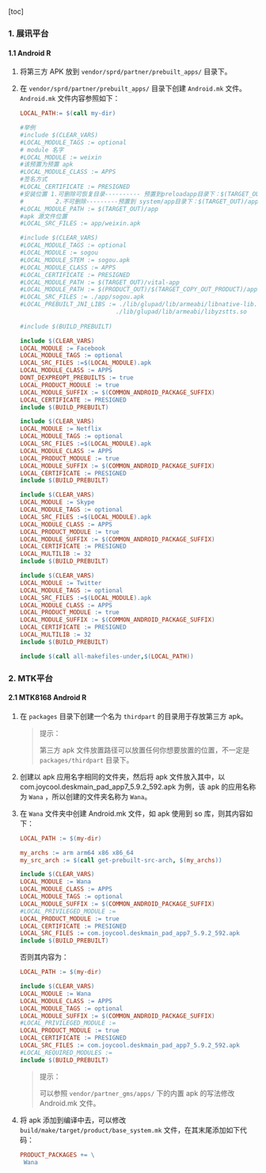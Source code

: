 [toc]

### 1. 展讯平台

#### 1.1 Android R

1. 将第三方 APK 放到 `vendor/sprd/partner/prebuilt_apps/` 目录下。

2. 在 `vendor/sprd/partner/prebuilt_apps/` 目录下创建 `Android.mk` 文件。`Android.mk` 文件内容参照如下：

   ```makefile
   LOCAL_PATH:= $(call my-dir)
   
   #举例
   #include $(CLEAR_VARS)
   #LOCAL_MODULE_TAGS := optional
   # module 名字
   #LOCAL_MODULE := weixin
   #该预置为预置 apk
   #LOCAL_MODULE_CLASS := APPS 
   #签名方式
   #LOCAL_CERTIFICATE := PRESIGNED
   #安装位置 1.可删除可恢复目录---------- 预置到preloadapp目录下：$(TARGET_OUT)/preloadapp  预置到vital-app目录下：$(TARGET_OUT)/vital-app  
   #         2.不可删除---------预置到 system/app目录下：$(TARGET_OUT)/app     预置到/system/priv-app目录下： $(TARGET_OUT)/priv-app
   #LOCAL_MODULE_PATH := $(TARGET_OUT)/app  
   #apk 源文件位置
   #LOCAL_SRC_FILES := app/weixin.apk
   
   #include $(CLEAR_VARS)
   #LOCAL_MODULE_TAGS := optional
   #LOCAL_MODULE := sogou
   #LOCAL_MODULE_STEM := sogou.apk
   #LOCAL_MODULE_CLASS := APPS
   #LOCAL_CERTIFICATE := PRESIGNED
   #LOCAL_MODULE_PATH := $(TARGET_OUT)/vital-app
   #LOCAL_MODULE_PATH := $(PRODUCT_OUT)/$(TARGET_COPY_OUT_PRODUCT)/app
   #LOCAL_SRC_FILES := ./app/sogou.apk
   #LOCAL_PREBUILT_JNI_LIBS := ./lib/glupad/lib/armeabi/libnative-lib.so \
                              ./lib/glupad/lib/armeabi/libyzstts.so 
   			   
   #include $(BUILD_PREBUILT)
   
   include $(CLEAR_VARS)
   LOCAL_MODULE := Facebook
   LOCAL_MODULE_TAGS := optional
   LOCAL_SRC_FILES :=$(LOCAL_MODULE).apk
   LOCAL_MODULE_CLASS := APPS
   DONT_DEXPREOPT_PREBUILTS := true
   LOCAL_PRODUCT_MODULE := true
   LOCAL_MODULE_SUFFIX := $(COMMON_ANDROID_PACKAGE_SUFFIX)
   LOCAL_CERTIFICATE := PRESIGNED
   include $(BUILD_PREBUILT)
   
   include $(CLEAR_VARS)
   LOCAL_MODULE := Netflix
   LOCAL_MODULE_TAGS := optional
   LOCAL_SRC_FILES :=$(LOCAL_MODULE).apk
   LOCAL_MODULE_CLASS := APPS
   LOCAL_PRODUCT_MODULE := true
   LOCAL_MODULE_SUFFIX := $(COMMON_ANDROID_PACKAGE_SUFFIX)
   LOCAL_CERTIFICATE := PRESIGNED
   include $(BUILD_PREBUILT)
   
   include $(CLEAR_VARS)
   LOCAL_MODULE := Skype
   LOCAL_MODULE_TAGS := optional
   LOCAL_SRC_FILES :=$(LOCAL_MODULE).apk
   LOCAL_MODULE_CLASS := APPS
   LOCAL_PRODUCT_MODULE := true
   LOCAL_MODULE_SUFFIX := $(COMMON_ANDROID_PACKAGE_SUFFIX)
   LOCAL_CERTIFICATE := PRESIGNED
   LOCAL_MULTILIB := 32
   include $(BUILD_PREBUILT)
   
   include $(CLEAR_VARS)
   LOCAL_MODULE := Twitter
   LOCAL_MODULE_TAGS := optional
   LOCAL_SRC_FILES :=$(LOCAL_MODULE).apk
   LOCAL_MODULE_CLASS := APPS
   LOCAL_PRODUCT_MODULE := true
   LOCAL_MODULE_SUFFIX := $(COMMON_ANDROID_PACKAGE_SUFFIX)
   LOCAL_CERTIFICATE := PRESIGNED
   LOCAL_MULTILIB := 32
   include $(BUILD_PREBUILT)
   
   include $(call all-makefiles-under,$(LOCAL_PATH))
   ```


### 2. MTK平台

#### 2.1 MTK8168 Android R

1. 在 `packages` 目录下创建一个名为 `thirdpart` 的目录用于存放第三方 apk。

   > 提示：
   >
   > 第三方 apk 文件放置路径可以放置任何你想要放置的位置，不一定是 `packages/thirdpart` 目录下。

2. 创建以 apk 应用名字相同的文件夹，然后将 apk 文件放入其中，以 com.joycool.deskmain_pad_app7_5.9.2_592.apk 为例，该 apk 的应用名称为 `Wana` ，所以创建的文件夹名称为 `Wana`。

3. 在 `Wana` 文件夹中创建 Android.mk 文件，如 apk 使用到 so 库，则其内容如下：

   ```makefile
   LOCAL_PATH := $(my-dir)
   
   my_archs := arm arm64 x86 x86_64
   my_src_arch := $(call get-prebuilt-src-arch, $(my_archs))
   
   include $(CLEAR_VARS)
   LOCAL_MODULE := Wana
   LOCAL_MODULE_CLASS := APPS
   LOCAL_MODULE_TAGS := optional
   LOCAL_MODULE_SUFFIX := $(COMMON_ANDROID_PACKAGE_SUFFIX)
   #LOCAL_PRIVILEGED_MODULE :=
   LOCAL_PRODUCT_MODULE := true
   LOCAL_CERTIFICATE := PRESIGNED
   LOCAL_SRC_FILES := com.joycool.deskmain_pad_app7_5.9.2_592.apk
   include $(BUILD_PREBUILT)
   ```

   否则其内容为：

   ```makefile
   LOCAL_PATH := $(my-dir)
   
   include $(CLEAR_VARS)
   LOCAL_MODULE := Wana
   LOCAL_MODULE_CLASS := APPS
   LOCAL_MODULE_TAGS := optional
   LOCAL_MODULE_SUFFIX := $(COMMON_ANDROID_PACKAGE_SUFFIX)
   #LOCAL_PRIVILEGED_MODULE :=
   LOCAL_PRODUCT_MODULE := true
   LOCAL_CERTIFICATE := PRESIGNED
   LOCAL_SRC_FILES := com.joycool.deskmain_pad_app7_5.9.2_592.apk
   #LOCAL_REQUIRED_MODULES :=
   include $(BUILD_PREBUILT)
   ```

   > 提示：
   >
   > 可以参照 `vendor/partner_gms/apps/` 下的内置 apk 的写法修改 Android.mk 文件。

4. 将 apk 添加到编译中去，可以修改 `build/make/target/product/base_system.mk` 文件，在其末尾添加如下代码：

   ```makefile
   PRODUCT_PACKAGES += \
   	Wana
   ```

   

